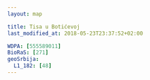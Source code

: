 ```yaml
---
layout: map

title: Tisa u Botićevoj
last_modified_at: 2018-05-23T23:37:52+02:00

WDPA: [555589011]
BioRaS: [271]
geoSrbija:
  L1_182: [48]
---
```

